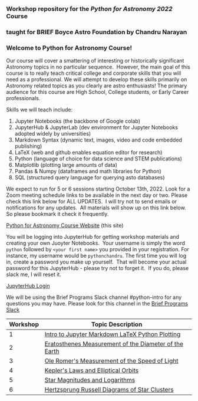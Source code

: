### Workshop repository for the ***Python for Astronomy 2022*** Course 
### taught for BRIEF Boyce Astro Foundation by Chandru Narayan

### Welcome to Python for Astronomy Course! 

Our course will cover a smattering of interesting or historically significant Astronomy topics in no particular sequence.  However, the main goal of this course is to really teach critical college and corporate skills that you will need as a professional. We will attempt to develop these skills primarily on Astronomy related topics as you clearly are astro enthusiasts!  The primary audience for this course are High School, College students, or Early Career professionals. 

Skills we will teach include:
1. Jupyter Notebooks (the backbone of Google colab)
1. JupyterHub & JupyterLab (dev environment for Jupyter Notebooks adopted widely by universities)
1. Markdown Syntax (dynamic text, images, video and code embedded publishing)
1. LaTeX (web and github enables equation editor for research)
1. Python (language of choice for data science and STEM publications)
1. Matplotlib (plotting large amounts of data)
1. Pandas & Numpy (dataframes and math libraries for Python)
1. SQL (structured query language for querying asto databases)

We expect to run for 5 or 6 sessions starting October 13th, 2022. Look for a Zoom meeting schedule links to be available in the next day or two. Please check this link below for ALL UPDATES.  I will try not to send emails or notifications for any updates.  All materials will show up on this link below.  So please bookmark it check it frequently. 

[Python for Astronomy Course Website](http://drunarayan.github.io/python4astronomy)  (this site)

You will be logging into JupyterHub for getting workshop materials and creating your own Juoyter Notebooks.  Your username is simply the word ```python``` followed by ```<your first name>``` you provided in your registration. For instance, my username would be ```pythonchandru```. The first time you will log in, create a password you make up yourself.  That will become your actual password for this JupyterHub - please try not to forget it.  If you do, please slack me, I will reset it.

[JupyterHub Login](https://bushastrolab.com/hub/login)

We will be using the Brief Programs Slack channel #python-intro for any questions you may have. Please look for this channel in the [Brief Programs Slack](http://briefprograms.slack.com)

Workshop|Topic Description
---|---
1|[Intro to Jupyter Markdown LaTeX Python Plotting](https://drunarayan.github.io/python4astronomy/intro_jupyter_python)
2|[Eratosthenes Measurement of the Diameter of the Earth](https://drunarayan.github.io/python4astronomy/dia_of_earth)
3|[Ole Romer's Measurement of the Speed of Light](https://drunarayan.github.io/python4astronomy/speed_of_light)
4|[Kepler's Laws and Elliptical Orbits](https://drunarayan.github.io/python4astronomy/keplerian_orbits)
5|[Star Magnitudes and Logarithms](https://drunarayan.github.io/python4astronomy/star_magnitudes)
6|[Hertzsprung Russell Diagrams of Star Clusters](https://drunarayan.github.io/python4astronomy/cluster_hrd)


